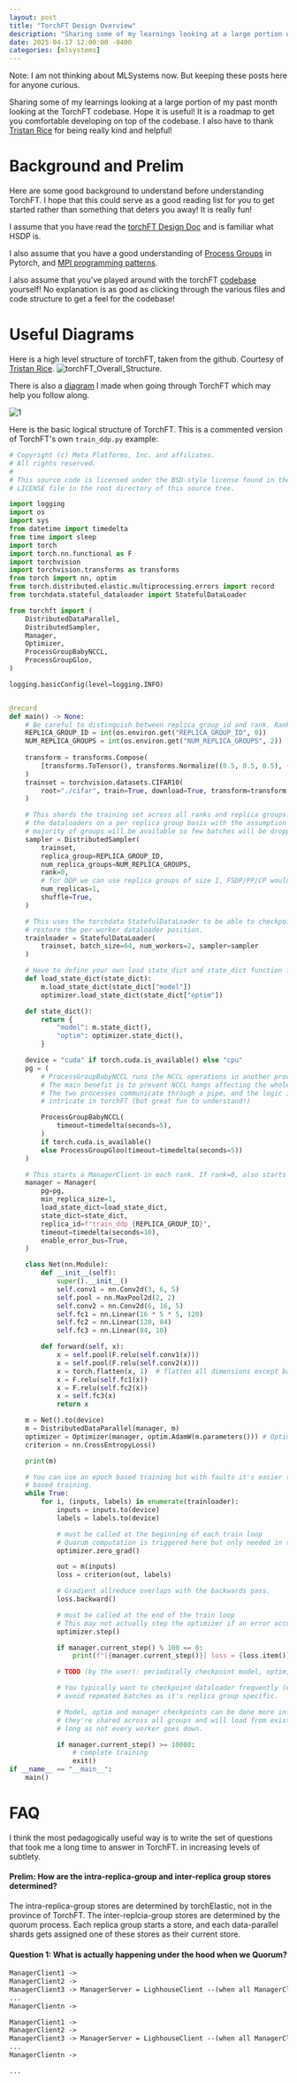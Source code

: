 ```yaml
---
layout: post
title: "TorchFT Design Overview"
description: "Sharing some of my learnings looking at a large portion of my past month looking at the TorchFT codebase. Hope it is useful!"
date: 2025-04-17 12:00:00 -0400
categories: [mlsystems]
---
```


Note: I am not thinking about MLSystems now. But keeping these posts here for anyone curious.

Sharing some of my learnings looking at a large portion of my past month looking at the TorchFT codebase. Hope it is useful! It is a roadmap to get you comfortable developing on top of the codebase. I also have to thank [Tristan Rice](https://github.com/d4l3k) for being really kind and helpful!

# Background and Prelim

Here are some good background to understand before understanding TorchFT. I hope that this could serve as a good reading list for you to get started rather than something that deters you away! It is really fun!

I assume that you have read the [torchFT Design Doc](https://docs.google.com/document/d/1OZsOsz34gRDSxYXiKkj4WqcD9x0lP9TcsfBeu_SsOY4/edit?tab=t.0#heading=h.hhh64jbwbx4c) and is familiar what HSDP is.

I also assume that you have a good understanding of [Process Groups](https://pytorch.org/torchft/process_group.html) in Pytorch, and [MPI programming patterns](https://carleton.ca/rcs/rcdc/introduction-to-mpi/).

I also assume that you've played around with the torchFT [codebase](https://github.com/pytorch/torchft) yourself! No explanation is as good as clicking through the various files and code structure to get a feel for the codebase! 

# Useful Diagrams
Here is a high level structure of torchFT, taken from the github. Courtesy of [Tristan Rice](https://github.com/d4l3k).
![torchFT_Overall_Structure](./assets/post_pictures/torchFT_Overall_Structure.png).

There is also a [diagram](https://drive.google.com/file/d/1atmOxMuL9vFf9u9-39fs6POazoHpT9_S/view?usp=sharing) I made when going through TorchFT which may help you follow along.

![1](./assets/post_pictures/torchFT_Code_Structure.jpg)

Here is the basic logical structure of TorchFT. This is a commented version of TorchFT's own `train_ddp.py` example:

```python
# Copyright (c) Meta Platforms, Inc. and affiliates.
# All rights reserved.
#
# This source code is licensed under the BSD-style license found in the
# LICENSE file in the root directory of this source tree.

import logging
import os
import sys
from datetime import timedelta
from time import sleep
import torch
import torch.nn.functional as F
import torchvision
import torchvision.transforms as transforms
from torch import nn, optim
from torch.distributed.elastic.multiprocessing.errors import record
from torchdata.stateful_dataloader import StatefulDataLoader

from torchft import (
    DistributedDataParallel,
    DistributedSampler,
    Manager,
    Optimizer,
    ProcessGroupBabyNCCL,
    ProcessGroupGloo,
)

logging.basicConfig(level=logging.INFO)


@record
def main() -> None:
    # Be careful to distinguish between replica_group_id and rank. Rank is within a replica group, REPLICA_GROUP_ID is between replica groups
    REPLICA_GROUP_ID = int(os.environ.get("REPLICA_GROUP_ID", 0))
    NUM_REPLICA_GROUPS = int(os.environ.get("NUM_REPLICA_GROUPS", 2))
    
    transform = transforms.Compose(
        [transforms.ToTensor(), transforms.Normalize((0.5, 0.5, 0.5), (0.5, 0.5, 0.5))]
    )
    trainset = torchvision.datasets.CIFAR10(
        root="./cifar", train=True, download=True, transform=transform
    )

    # This shards the training set across all ranks and replica groups. We manage
    # the dataloaders on a per replica group basis with the assumption that the
    # majority of groups will be available so few batches will be dropped.
    sampler = DistributedSampler(
        trainset,
        replica_group=REPLICA_GROUP_ID,
        num_replica_groups=NUM_REPLICA_GROUPS,
        rank=0,
        # for DDP we can use replica groups of size 1, FSDP/PP/CP would need more.
        num_replicas=1,
        shuffle=True,
    )

    # This uses the torchdata StatefulDataLoader to be able to checkpoint and
    # restore the per worker dataloader position.
    trainloader = StatefulDataLoader(
        trainset, batch_size=64, num_workers=2, sampler=sampler
    )

    # Have to define your own load state_dict and state_dict function for live checkpoint recovery
    def load_state_dict(state_dict): 
        m.load_state_dict(state_dict["model"])
        optimizer.load_state_dict(state_dict["optim"])

    def state_dict():
        return {
            "model": m.state_dict(),
            "optim": optimizer.state_dict(),
        }

    device = "cuda" if torch.cuda.is_available() else "cpu"
    pg = (
        # ProcessGroupBabyNCCL runs the NCCL operations in another process (wraps it in a cradle)
        # The main benefit is to prevent NCCL hangs affecting the whole program
        # The two processes communicate through a pipe, and the logic inside is amongst the most 
        # intricate in torchFT (but great fun to understand!)

        ProcessGroupBabyNCCL(
            timeout=timedelta(seconds=5),
        )
        if torch.cuda.is_available()
        else ProcessGroupGloo(timeout=timedelta(seconds=5))
    )

    # This starts a ManagerClient in each rank. If rank=0, also starts a ManagerServer
    manager = Manager(
        pg=pg,
        min_replica_size=1,
        load_state_dict=load_state_dict,
        state_dict=state_dict,
        replica_id=f"train_ddp_{REPLICA_GROUP_ID}",
        timeout=timedelta(seconds=10),
        enable_error_bus=True,
    )

    class Net(nn.Module):
        def __init__(self):
            super().__init__()
            self.conv1 = nn.Conv2d(3, 6, 5)
            self.pool = nn.MaxPool2d(2, 2)
            self.conv2 = nn.Conv2d(6, 16, 5)
            self.fc1 = nn.Linear(16 * 5 * 5, 120)
            self.fc2 = nn.Linear(120, 84)
            self.fc3 = nn.Linear(84, 10)

        def forward(self, x):
            x = self.pool(F.relu(self.conv1(x)))
            x = self.pool(F.relu(self.conv2(x)))
            x = torch.flatten(x, 1)  # flatten all dimensions except batch
            x = F.relu(self.fc1(x))
            x = F.relu(self.fc2(x))
            x = self.fc3(x)
            return x

    m = Net().to(device)
    m = DistributedDataParallel(manager, m)
    optimizer = Optimizer(manager, optim.AdamW(m.parameters())) # Optimizer is managed
    criterion = nn.CrossEntropyLoss()

    print(m)

    # You can use an epoch based training but with faults it's easier to use step
    # based training.
    while True: 
        for i, (inputs, labels) in enumerate(trainloader):
            inputs = inputs.to(device)
            labels = labels.to(device)

            # must be called at the beginning of each train loop
            # Quorum computation is triggered here but only needed in the backwards pass.
            optimizer.zero_grad()

            out = m(inputs)
            loss = criterion(out, labels)

            # Gradient allreduce overlaps with the backwards pass.
            loss.backward()

            # must be called at the end of the train loop
            # This may not actually step the optimizer if an error occured during grad allreduce.
            optimizer.step()

            if manager.current_step() % 100 == 0:
                print(f"[{manager.current_step()}] loss = {loss.item()}")

            # TODO (by the user): periodically checkpoint model, optim, manager and dataloader

            # You typically want to checkpoint dataloader frequently (every step?) to
            # avoid repeated batches as it's replica group specific.

            # Model, optim and manager checkpoints can be done more infrequently as
            # they're shared across all groups and will load from existing replicas as
            # long as not every worker goes down.

            if manager.current_step() >= 10000:
                # complete training
                exit()
if __name__ == "__main__":
    main()

```
# FAQ

I think the most pedagogically useful way is to write the set of questions that took me a long time to answer in TorchFT. in increasing levels of subtlety.

#### Prelim: How are the intra-replica-group and inter-replica group stores determined? 

The intra-replica-group stores are determined by torchElastic, not in the province of TorchFT.
The inter-replcia-group stores are determined by the quorum process. Each replica group starts a store, and each data-parallel shards gets assigned one of these stores as their current store.

#### Question 1: What is actually happening under the hood when we Quorum?

```txt
ManagerClient1 ->
ManagerClient2 ->  
ManagerClient3 -> ManagerServer = LighhouseClient --(when all ManagerClients sent quorum) -->
...
ManagerClientn ->

ManagerClient1 ->
ManagerClient2 ->  
ManagerClient3 -> ManagerServer = LighhouseClient --(when all ManagerClients sent quorum) -->
...
ManagerClientn ->

...                                                                             --> Lighthouse Server (Compute Quorum)

                                                                                        Quorum Returns When:
                                                                                            {
                                                                                                # Replica Groups are healthy when they send heartbeats
                                                                                                (Receive minimum_replica_group number of ManagerClients &
                                                                                                More than half of the healthy replica groups have joined) + 
                                                                                                (Waits for join_time_out || All Healthy Replica Groups have joined) +
                                                                                                live_recovery_assignment = live_recovery_computation(quorum_participants)
                                                                                                store_assignments = load_balance_store() # Each replica group has one store
                                                                                                                                        # So have to prevent all data parallel 
                                                                                                                                        # shards using the same store from a single replica group

                                                                                                return (live_recovery_assignment, store_assignments)
                                                                                            }

                                                                                        def live_recovery_computation(quorum_participants):
                                                                                            max_step = max([participant.step() for participant in quorum_participants])
                                                                                            lagging_participants = get_late_participants(participants, max_step)
                                                                                            in_sync_participants = set_minus(quorum_participants, lagging_participants)

                                                                                            for lag_par in lagging_participants:
                                                                                                lagging_participant.recovery_rank = assign_healthy_participant(healthy_participants) # Currently round-robin assignment

                                                         
ManagerClient1 ->
ManagerClient2 ->  
ManagerClient3 -> ManagerServer = LighhouseClient --(when all ManagerClients sent quorum) -->
...
ManagerClientn ->

ManagerClient1 ->
ManagerClient2 ->  
ManagerClient3 -> ManagerServer = LighhouseClient --(when all ManagerClients sent quorum) -->
...
ManagerClientn ->
```

Note: There is a subtlety of Quorum that Tristan Rice pointed out to me. There is a FastQuorum algorithm that returns the quorum immediately if all participants of the previous quorum joins this quorum. This is to prevent the overhead of join-time-out when we have a LighthouseClient that is sending heartbeats but is not joining. This apparently can happen because the heartbeats are issued in a separate thread.

#### Question 2: How does each individual Data Parallel Shard coordinate on their store address?
- It is calculated by the lighthouse (see `load_balance_store` function above)

#### Question 3: How does Live Recovery Work?
- After getting the assignments from the quorum (see `live_recovery_computation` function above)
- Note that the recovery assignment is done in a separate cuda stream. The recovery_stream's completion is checked before an optimizer.step().

#### Question 4: How does Baby Process Group work?
- ProcessGroupBaby manages the process_group related computations in the `_worker` subprocess.
- ProcessGroupBaby sends commands to the `_worker` subprocess through a pipe. The `_worker` subprocess continuously listens to the pipe.
- Three types of commands can be sent, `func`, `wait`, and `future`.
  - `_run_func` executes the corresponding process group function through `_worker`. Each command is registered in a separate cuda stream and the stream is strored.
    - That function call's `id` is stored, along with the cuda stream it is launched in.
    - The future is returned. Caution (See Q5 for more detail): The future is a pytorch future that is done() after the logical, but not physical completion of the actual function
      - E.g. if I call all reduce, it will return if it confirms that all other ranks have called all reduce and the computation is starting (but doesn't wait until it ends)
    - To wait until the physical completion, we would need to register an event on the corresponding cuda stream.
  - `wait(op_id, timeout)` lets the `_worker` subprocess register a cuda event on the stream corresponding to the operation it is waiting on, and return that event. Then the main process calls `event.wait()`. wait on the event before returning.
- The ProcessGroupBaby also has a `future_thread` that runs a `future_handler`. The `future_handler` monitors the cuda event associated with a future (see question 5).

#### Question 5: How does the code ensure that the future waits for the cuda stream to finish (since native pytorch futures return once the operation is enqueued onto the stream)

We have the code, deceivingly simple, that is the following:
```python
work = pg._fun_func(...)
fut = work.get_future()
fut.wait()
```

What actually happens is the following:

Here, pg._fun_func(...) returns a _BabyWork object.

When we do work.get_future(), we call 

`self._pg._get_future(self.op_id, self._stream)`

where `_pg` is a ProcessGroupBaby object.

Thus, when we call `_get_future`, we actually communicate to the `_worker` subprocess in ProcessGroupBaby. `_worker`. However, and here is where something interesting happens, `_get_future` returns a brand new future created in the following way:

```python
def _get_future(
    self, op_id: int, stream: Optional[torch.cuda.Stream]
) -> Future[object]:
    with self._futures_lock:
        fut = Future()  # pyre-fixme[29]: is not a function
        self._futures[op_id] = _FutureMetadata(future=fut, stream=stream)
        assert self._pipe is not None
        self._pipe.send(("future", op_id))

    # TODO: return correct tensor instead of None
    return fut
```

We will later on manipulate this new future safed in `self._futures[op_id]` to ensure proper synchronization. 

Now, back to `_get_future`:

This communicates with the `_worker` subprocess, which executes: 

```python
metadata.work.get_future().add_done_callback(
    lambda fut: callback(fut, metadata)
)
```

Note that `metadata.work.get_future()` gets the future associated with the work. 

Now, the callback is where the core of the synchronization logic happens:

```python
def callback(fut: Future[object], metadata: _OpMetadata) -> None:
    try:
        # create an event after the collective has been issued
        # to wait on this before we call "future"
        with metadata.set_stream():
            fut.wait()
            event = (
                torch.cuda.current_stream().record_event(
                    torch.cuda.Event(interprocess=True)
                )
                if metadata.stream is not None
                else None
            )

        future_pipe.send((op_id, _FUTURE_RESULT, None, event))
    except Exception as e:
        future_pipe.send((op_id, _FUTURE_EXCEPTION, e, None))
```

Here, we record a cuda event and send this event through the future pipe. Or, if the operation is not successfully enqueued, then `fut.wait()` will raise an error and we will also send this through the pipe.

Then, the `_future_handler` thread that monitors the pipe can retrieve the result and wait for the event + wait for the future!

So, to summarize:

There are two futures around:

1. A pytorch future associated with a _BabyWork object, where the work is an MPI call.
2. future() defined by ourselves and returned to the main `train.py` thread, and which it waits on.

We handle the creation and enqueing of the pytorch future in the _worker subprocess, which may seem strange. Why do we do so? The answer is in the [torchft design doc](https://docs.google.com/document/d/1OZsOsz34gRDSxYXiKkj4WqcD9x0lP9TcsfBeu_SsOY4/edit?tab=t.0):

```txt
NCCL is prone to deadlocks on errors as well as when calling NCCL comm abort. In OSS version some of these issues have been fixed but it's unknown to what extent at this point since I haven't used it extensively. In addition it sounds like NVIDIA is working on making NCCL safer but it's not fully ready yet.

An alternative to using NCCLs error handling is to simply run it in a subprocess. This subprocess can be managed by the parent process and on error or quorum change, killed on all nodes and recreated.
```

To explain: To prevent NCCL deadlock taking the whole `train.py` down, we handle all the errors related to NCCL inside a `_worker` subprocess. This `worker` process can be killed and reconfigured when our quorum changes or upon unresponsiveness. This prevents the deadlock taking the whole process down!

Now, this is also why we spawn out a `_future_handler` thread to handle the `event.wait()` for the `event` associated with the work that we are getting a future from. 

We do this so that the `_worker` subprocess dono't get blocked waiting for the wait. Here, our `_future_handler`'s setting of the returned future's result is actually the event that we are waiting for when we do `fut.wait()` in our main thread!

(Note that when we do `work.wait()`, we don't need this. Here we directly call `event.wait()` in the main thread in `pg._wait`. The reason here is that waiting for the work is immediately blocking, whereas waiting for the future is more tricky since we can later on wait on this future at any time. So we have a background thread that waits on the cuda event to monitor the progress of that future.)

#### Question 6: How does the checkpoint transport work?

There are two types of checkpoint transport mechanism, using the TorchFT process group, and using HTTP transport.



